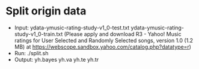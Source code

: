 # Split origin data
- Input: ydata-ymusic-rating-study-v1_0-test.txt ydata-ymusic-rating-study-v1_0-train.txt (Please apply and download R3 - Yahoo! Music ratings for User Selected and Randomly Selected songs, version 1.0 (1.2 MB) at https://webscope.sandbox.yahoo.com/catalog.php?datatype=r)
- Run: ./split.sh
- Output: yh.bayes yh.va yh.te yh.tr
